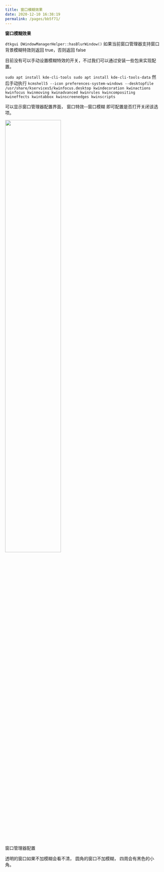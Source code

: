 ```yaml
---
title: 窗口模糊效果
date: 2020-12-10 16:38:19
permalink: /pages/bb5f71/
---
```

**窗口模糊效果**

`dtkgui DWindowManagerHelper::hasBlurWindow()` 如果当前窗口管理器支持窗口背景模糊特效则返回 true，否则返回 false

目前没有可以手动设置模糊特效的开关，不过我们可以通过安装一些包来实现配置。

`sudo apt install kde-cli-tools sudo apt install kde-cli-tools-data` 然后手动执行 `kcmshell5 --icon preferences-system-windows --desktopfile /usr/share/kservices5/kwinfocus.desktop kwindecoration kwinactions kwinfocus kwinmoving kwinadvanced kwinrules kwincompositing kwineffects kwintabbox kwinscreenedges kwinscripts`

可以显示窗口管理器配置界面， 窗口特效--窗口模糊 即可配置是否打开关闭该选项。

 <img src="https://cdn.jsdelivr.net/gh/xmuli/xmuliPic@pic/2020/20201210164853.png" width="60%"/>

窗口管理器配置

透明的窗口如果不加模糊会看不清， 圆角的窗口不加模糊， 四周会有黑色的小角。
